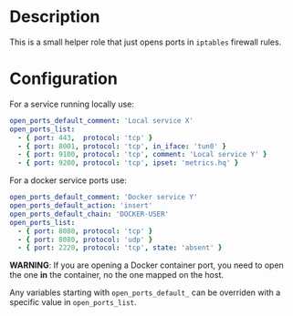 # Description

This is a small helper role that just opens ports in `iptables` firewall rules.

# Configuration

For a service running locally use:
```yaml
open_ports_default_comment: 'Local service X'
open_ports_list:
  - { port: 443,  protocol: 'tcp' }
  - { port: 8001, protocol: 'tcp', in_iface: 'tun0' }
  - { port: 9100, protocol: 'tcp', comment: 'Local service Y' }
  - { port: 9200, protocol: 'tcp', ipset: 'metrics.hq' }
```
For a docker service ports use:
```yaml
open_ports_default_comment: 'Docker service Y'
open_ports_default_action: 'insert'
open_ports_default_chain: 'DOCKER-USER'
open_ports_list:
  - { port: 8080, protocol: 'tcp' }
  - { port: 8080, protocol: 'udp' }
  - { port: 2220, protocol: 'tcp', state: 'absent' }
```
__WARNING__: If you are opening a Docker container port, you need to open the one __in__ the container, no the one mapped on the host.

Any variables starting with `open_ports_default_` can be overriden with a specific value in `open_ports_list`.
